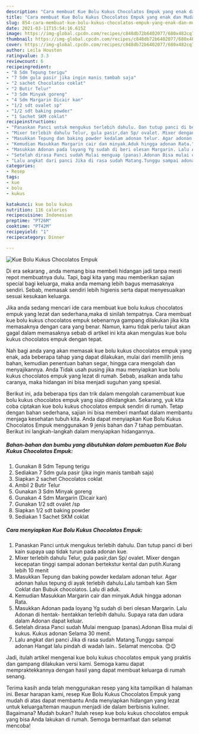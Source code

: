 ```yaml
---
description: "Cara membuat Kue Bolu Kukus Chocolatos Empuk yang enak dan Mudah Dibuat"
title: "Cara membuat Kue Bolu Kukus Chocolatos Empuk yang enak dan Mudah Dibuat"
slug: 854-cara-membuat-kue-bolu-kukus-chocolatos-empuk-yang-enak-dan-mudah-dibuat
date: 2021-03-11T15:54:16.615Z
image: https://img-global.cpcdn.com/recipes/c848db72b6402077/680x482cq70/kue-bolu-kukus-chocolatos-empuk-foto-resep-utama.jpg
thumbnail: https://img-global.cpcdn.com/recipes/c848db72b6402077/680x482cq70/kue-bolu-kukus-chocolatos-empuk-foto-resep-utama.jpg
cover: https://img-global.cpcdn.com/recipes/c848db72b6402077/680x482cq70/kue-bolu-kukus-chocolatos-empuk-foto-resep-utama.jpg
author: Leila Houston
ratingvalue: 3.3
reviewcount: 6
recipeingredient:
- "8 Sdm Tepung terigu"
- "7 Sdm gula pasir jika ingin manis tambah saja"
- "2 sachet Chocolatos coklat"
- "2 Butir Telur"
- "3 Sdm Minyak goreng"
- "4 Sdm Margarin Dicair kan"
- "1/2 sdt ovalet sp"
- "1/2 sdt baking powder"
- "1 Sachet SKM coklat"
recipeinstructions:
- "Panaskan Panci untuk mengukus terlebih dahulu. Dan tutup panci di beri kain supaya uap tidak turun pada adonan kue."
- "Mixer terlebih dahulu Telur, gula pasir,dan Sp/ ovalet. Mixer dengan kecepatan tinggi sampai adonan bertekstur kental dan putih.Kurang lebih 10 menit"
- "Masukkan Tepung dan baking powder kedalam adonan telur. Agar adonan halus tepung di ayak terlebih dahulu.Lalu tambah kan Skm Coklat dan Bubuk chocolatos. Lalu di aduk."
- "Kemudian Masukkan Margarin cair dan minyak.Aduk hingga adonan Rata."
- "Masukkan Adonan pada loyang Yg sudah di beri olesan Margarin. Lalu Adonan di hentak- hentakkan terlebih dahulu. Supaya rata dan udara dalam Adonan dapat keluar."
- "Setelah dirasa Panci sudah Mulai menguap (panas).Adonan Bisa mulai di kukus. Kukus adonan Selama 30 menit."
- "Lalu angkat dari panci Jika di rasa sudah Matang.Tunggu sampai adonan Hangat lalu pindah di wadah lain.. Selamat mencoba. 😊😊"
categories:
- Resep
tags:
- kue
- bolu
- kukus

katakunci: kue bolu kukus 
nutrition: 116 calories
recipecuisine: Indonesian
preptime: "PT26M"
cooktime: "PT42M"
recipeyield: "1"
recipecategory: Dinner

---
```



![Kue Bolu Kukus Chocolatos Empuk](https://img-global.cpcdn.com/recipes/c848db72b6402077/680x482cq70/kue-bolu-kukus-chocolatos-empuk-foto-resep-utama.jpg)

Di era  sekarang , anda memang bisa membeli hidangan jadi tanpa mesti repot membuatnya dulu. Tapi, bagi kita yang mau memberikan sajian special bagi keluarga, maka anda memang lebih bagus memasaknya sendiri. Sebab, memasak sendiri lebih higienis serta dapat menyesuaikan sesuai kesukaan keluarga.

Jika anda sedang mencari ide cara membuat kue bolu kukus chocolatos empuk yang lezat dan sederhana,maka di sinilah tempatnya. Cara membuat kue bolu kukus chocolatos empuk  sebenarnya gampang dilakukan jika kita memasaknya dengan cara yang benar. Namun, kamu tidak perlu takut akan gagal dalam memasaknya 
sebab di artikel ini kita akan mengulas kue bolu kukus chocolatos empuk dengan tepat.  



Nah bagi anda yang akan memasak kue bolu kukus chocolatos empuk yang enak, ada beberapa tahap yang dapat dilakukan, mulai dari memilih jenis bahan, kemudian penentuan bahan segar, hingga cara mengolah dan menyajikannya. Anda Tidak usah pusing jika mau menyiapkan kue bolu kukus chocolatos empuk yang lezat di rumah. Sebab, asalkan anda  tahu caranya, maka hidangan ini bisa menjadi suguhan yang spesial.

Berikut ini, ada beberapa tips dan trik dalam mengolah caramembuat kue bolu kukus chocolatos empuk yang siap dihidangkan. Sekarang, yuk kita coba ciptakan kue bolu kukus chocolatos empuk sendiri di rumah. Tetap dengan bahan sederhana, sajian ini bisa memberi manfaat dalam membantu menjaga kesehatan tubuh kita. Anda dapat menyiapkan Kue Bolu Kukus Chocolatos Empuk menggunakan 9 jenis bahan dan 7 tahap pembuatan. Berikut ini langkah-langkah dalam menyiapkan hidangannya.

<!--inarticleads1-->

##### Bahan-bahan dan bumbu yang dibutuhkan dalam pembuatan Kue Bolu Kukus Chocolatos Empuk:

1. Gunakan 8 Sdm Tepung terigu
1. Sediakan 7 Sdm gula pasir (jika ingin manis tambah saja)
1. Siapkan 2 sachet Chocolatos coklat
1. Ambil 2 Butir Telur
1. Gunakan 3 Sdm Minyak goreng
1. Gunakan 4 Sdm Margarin (Dicair kan)
1. Gunakan 1/2 sdt ovalet /sp
1. Siapkan 1/2 sdt baking powder
1. Sediakan 1 Sachet SKM coklat




<!--inarticleads2-->

##### Cara menyiapkan Kue Bolu Kukus Chocolatos Empuk:

1. Panaskan Panci untuk mengukus terlebih dahulu. Dan tutup panci di beri kain supaya uap tidak turun pada adonan kue.
1. Mixer terlebih dahulu Telur, gula pasir,dan Sp/ ovalet. Mixer dengan kecepatan tinggi sampai adonan bertekstur kental dan putih.Kurang lebih 10 menit
1. Masukkan Tepung dan baking powder kedalam adonan telur. Agar adonan halus tepung di ayak terlebih dahulu.Lalu tambah kan Skm Coklat dan Bubuk chocolatos. Lalu di aduk.
1. Kemudian Masukkan Margarin cair dan minyak.Aduk hingga adonan Rata.
1. Masukkan Adonan pada loyang Yg sudah di beri olesan Margarin. Lalu Adonan di hentak- hentakkan terlebih dahulu. Supaya rata dan udara dalam Adonan dapat keluar.
1. Setelah dirasa Panci sudah Mulai menguap (panas).Adonan Bisa mulai di kukus. Kukus adonan Selama 30 menit.
1. Lalu angkat dari panci Jika di rasa sudah Matang.Tunggu sampai adonan Hangat lalu pindah di wadah lain.. Selamat mencoba. 😊😊




Jadi, itulah artikel mengenai  kue bolu kukus chocolatos empuk  yang praktis dan gampang dilakukan versi kami. Semoga kamu dapat mempraktekkannya dengan hasil yang dapat membuat keluarga di rumah senang. 

Terima kasih anda telah menggunakan resep yang kita tampilkan di halaman ini. Besar harapan kami, resep  Kue Bolu Kukus Chocolatos Empuk yang mudah di atas dapat membantu Anda menyiapkan hidangan yang lezat untuk keluarga/teman maupun menjadi ide dalam berbisnis kuliner. Bagaimana? Mudah bukan? Itulah resep kue bolu kukus chocolatos empuk yang bisa Anda lakukan di rumah. Semoga bermanfaat dan selamat mencoba!

